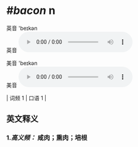 # ***\#bacon*** n
英音 'beɪkən  
英音
<audio src="./media/bacon-B.aac" controls="controls"></audio>

美音 'beɪkən  
美音
<audio src="./media/bacon.aac" controls="controls"></audio>



| 词频 1 | 口语 1 |  

英文释义
---
### 1.*高义频：* **咸肉；熏肉；培根**  


